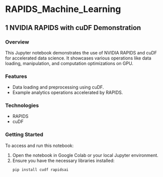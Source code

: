 # RAPIDS_Machine_Learning

## 1 NVIDIA RAPIDS with cuDF Demonstration

### Overview
This Jupyter notebook demonstrates the use of NVIDIA RAPIDS and cuDF for accelerated data science. It showcases various operations like data loading, manipulation, and computation optimizations on GPU.

### Features
- Data loading and preprocessing using cuDF.
- Example analytics operations accelerated by RAPIDS.

### Technologies
- RAPIDS
- cuDF

### Getting Started
To access and run this notebook:
1. Open the notebook in Google Colab or your local Jupyter environment.
2. Ensure you have the necessary libraries installed:
   ```bash
   pip install cudf rapidsai
